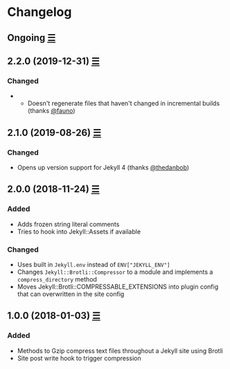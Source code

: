 # Changelog

## Ongoing [☰](https://github.com/philnash/jekyll-brotli/compare/v2.2.0...master)

## 2.2.0 (2019-12-31) [☰](https://github.com/philnash/jekyll-brotli/compare/v2.1.0...v2.2.0)

### Changed

- - Doesn't regenerate files that haven't changed in incremental builds (thanks [@fauno](https://github.com/fauno))

## 2.1.0 (2019-08-26) [☰](https://github.com/philnash/jekyll-brotli/compare/v2.0.0...v2.1.0)

### Changed

- Opens up version support for Jekyll 4 (thanks [@thedanbob](https://github.com/thedanbob))

## 2.0.0 (2018-11-24) [☰](https://github.com/philnash/jekyll-brotli/compare/v1.0.0...v2.0.0)

### Added

- Adds frozen string literal comments
- Tries to hook into Jekyll::Assets if available

### Changed

- Uses built in `Jekyll.env` instead of `ENV["JEKYLL_ENV"]`
- Changes `Jekyll::Brotli::Compressor` to a module and implements a `compress_directory` method
- Moves Jekyll::Brotli::COMPRESSABLE_EXTENSIONS into plugin config that can overwritten in the site config

## 1.0.0 (2018-01-03) [☰](https://github.com/philnash/jekyll-brotli/commits/v1.0.0)

### Added

- Methods to Gzip compress text files throughout a Jekyll site using Brotli
- Site post write hook to trigger compression

